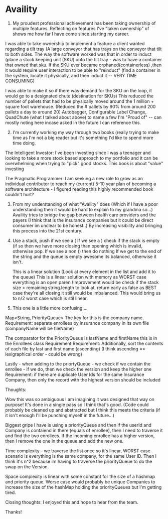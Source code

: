 # Availity

1. My proudest professional achievement has been taking ownership of multiple features. Reflecting on features I've "taken ownership" of shows me how far I have come since starting my career.

I was able to take ownership to implement a feature a client wanted regarding a tilt tray (A large conveyor that has trays on the conveyor that tilt to both sides.  The way the software worked was that in order to induct (place a stock keeping unit (SKU) onto the tilt tray - was to have a container that owned that sku.  If the SKU ever became orphaned(containerless) ,then it would require user interaction to be able to "reinduct" (find a container in the system, locate it physically, and then induct it -- VERY TIME CONSUMING)

I was able to make it so if there was demand for the SKU on the loop, it would go to a designated chute (destination for SKUs)
This reduced the number of pallets that had to be physically moved around the 1 million + square foot warehouse. (Reduced the # pallets by 90% from around 200 pallets a day to around 20)
Autobagger, Configurable Label Change, QuadChute (what I talked about above) to name a few I'm "Proud of" -- can mostly noting here incase asked in the future I can reference this.




2. I'm currently working my way through two books (really trying to make time as I'm not a big reader but it's something I'd like to spend more time doing.

The Intelligent Investor:
I've been investing since I was a teenager and looking to take a more stock based approach to my portfolio and it can be overwhelming when trying to "pick" good stocks.  This book is about "value" investing

The Pragmatic Programmer:
I am seeking a new role to grow as an individual contributor to reach my (current) 5-10 year plan of becoming a software architecture - I figured reading this highly recommended book couldn't hurt?



3. From my understanding of what "Availity" does (Which if I have a poor understanding then it would be hard to explain to my grandma so...)
Availity tries to bridge the gap between health care providers and the payers (I think that is the insurance companies but it could be direct consumer im unclear to be honest..)
By increasing visibility and bringing this process into the 21st century.



4. Use a stack, push if we see a (
   If we see a ) check if the stack is empty (if so then we have more closing than opening which is invalid, otherwise pop.
   If we see a non () then do nothing
   If we get to the end of the string and the queue is empty awesome its balanced, otherwise it isn't.

   This is a linear solution (Look at every element in the list and add it to the queue)
   This is a linear solution with memory as WORST case everything is an open paren (Improvement would be check if the stack size > remaining string.length to look at, return    early as false as BEST case they're all closing it still would be imbalanced. This would bring us to n/2 worst case which is stil linear.

   

5. This one is a little more confusing....

Map<String, PriorityQueue<Enrollees>>
The key for this is the company name.  
      Requirement: separate enrollees by insurance company in its own file (companyName will be fileName)

The comparator for the PriorityQueue is lastName and firstName this is in the Enrollees class Requirement
      Requirement: Additionally, sort the contents of each file by last and first name (ascending) (I think ascending == lexigraphical order - could be wrong)

Lastly - when adding to the priortyQueue - we check if we contain the enrollee - if we do, then we check the version and keep the higher one
      Requirement: if there are duplicate User Ids for the same Insurance Company, then only the record with the highest version should be included



Thoughts:

Wow this was so ambiguous I am imagining it was designed that way on purpose! It's done in a single pass so I think that's good.  (Code could probably be cleaned up and abstracted but I think this meets the criteria (if it isn't enough I'll be punching myself in the future...)


Biggest gripe I have is using a priorityQueue and then if the userId and Company is contaiend in there (equals of enrollee), then I need to traverse it and find the two enrollees. If the incoming enrollee has a higher version, then I remove the one in the queue and add the new one.


Time complexity - we traverse the list once so it's linear, WORST case scenario is everything is the same company, for the same User ID.
Then I think it's n^2 because im having to traverse the priorityQueue to do the swap on the Version.


Space complexity is linear with some constant for the size of a hashmap and priority queue.  Worse case would probably be unique Companies to increase the size of the hashMap holding the priorityQueues but I'm getting tired.


Closing thoughts: 
I enjoyed this and hope to hear from the team.


Thanks!

